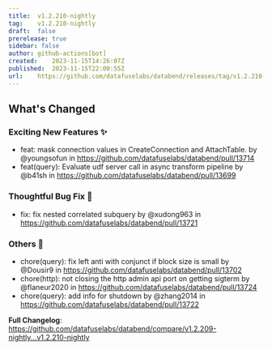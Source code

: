 ```yaml
---
title:	v1.2.210-nightly
tag:	v1.2.210-nightly
draft:	false
prerelease:	true
sidebar: false
author:	github-actions[bot]
created:	2023-11-15T14:26:07Z
published:	2023-11-15T22:00:55Z
url:	https://github.com/datafuselabs/databend/releases/tag/v1.2.210-nightly
---
```

<!-- Release notes generated using configuration in .github/release.yml at main -->

## What's Changed
### Exciting New Features ✨
* feat: mask connection values in CreateConnection and AttachTable. by @youngsofun in https://github.com/datafuselabs/databend/pull/13714
* feat(query): Evaluate udf server call in async transform pipeline by @b41sh in https://github.com/datafuselabs/databend/pull/13699
### Thoughtful Bug Fix 🔧
* fix: fix nested correlated subquery by @xudong963 in https://github.com/datafuselabs/databend/pull/13721
### Others 📒
* chore(query): fix left anti with conjunct if block size is small by @Dousir9 in https://github.com/datafuselabs/databend/pull/13702
* chore(http): not closing the http admin api port on getting sigterm by @flaneur2020 in https://github.com/datafuselabs/databend/pull/13724
* chore(query): add info for shutdown by @zhang2014 in https://github.com/datafuselabs/databend/pull/13722


**Full Changelog**: https://github.com/datafuselabs/databend/compare/v1.2.209-nightly...v1.2.210-nightly

